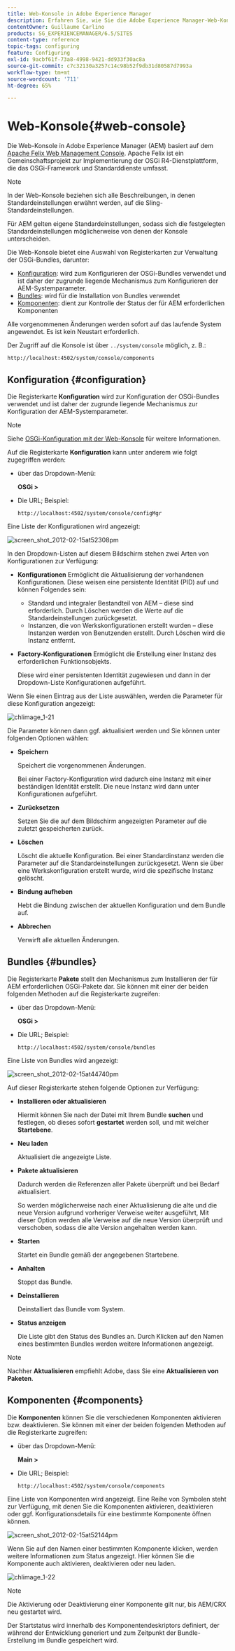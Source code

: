 ```yaml
---
title: Web-Konsole in Adobe Experience Manager
description: Erfahren Sie, wie Sie die Adobe Experience Manager-Web-Konsole (AEM) verwenden.
contentOwner: Guillaume Carlino
products: SG_EXPERIENCEMANAGER/6.5/SITES
content-type: reference
topic-tags: configuring
feature: Configuring
exl-id: 9acbf61f-73a8-4998-9421-dd933f30ac8a
source-git-commit: c7c32130a3257c14c98b52f9db31d80587d7993a
workflow-type: tm+mt
source-wordcount: '711'
ht-degree: 65%

---
```


# Web-Konsole{#web-console}

Die Web-Konsole in Adobe Experience Manager (AEM) basiert auf dem [Apache Felix Web Management Console](https://felix.apache.org/documentation/subprojects/apache-felix-web-console.html). Apache Felix ist ein Gemeinschaftsprojekt zur Implementierung der OSGi R4-Dienstplattform, die das OSGi-Framework und Standarddienste umfasst.

>[!NOTE]
>
>In der Web-Konsole beziehen sich alle Beschreibungen, in denen Standardeinstellungen erwähnt werden, auf die Sling-Standardeinstellungen.
>
>Für AEM gelten eigene Standardeinstellungen, sodass sich die festgelegten Standardeinstellungen möglicherweise von denen der Konsole unterscheiden.

Die Web-Konsole bietet eine Auswahl von Registerkarten zur Verwaltung der OSGi-Bundles, darunter:

* [Konfiguration](#configuration): wird zum Konfigurieren der OSGi-Bundles verwendet und ist daher der zugrunde liegende Mechanismus zum Konfigurieren der AEM-Systemparameter.
* [Bundles](#bundles): wird für die Installation von Bundles verwendet
* [Komponenten](#components): dient zur Kontrolle der Status der für AEM erforderlichen Komponenten

Alle vorgenommenen Änderungen werden sofort auf das laufende System angewendet. Es ist kein Neustart erforderlich.

Der Zugriff auf die Konsole ist über `../system/console` möglich, z. B.:

`http://localhost:4502/system/console/components`

## Konfiguration {#configuration}

Die Registerkarte **Konfiguration** wird zur Konfiguration der OSGi-Bundles verwendet und ist daher der zugrunde liegende Mechanismus zur Konfiguration der AEM-Systemparameter.

>[!NOTE]
>
>Siehe [OSGi-Konfiguration mit der Web-Konsole](/help/sites-deploying/configuring-osgi.md) für weitere Informationen.

Auf die Registerkarte **Konfiguration** kann unter anderem wie folgt zugegriffen werden:

* über das Dropdown-Menü:

  **OSGi >**

* Die URL; Beispiel:

  `http://localhost:4502/system/console/configMgr`

Eine Liste der Konfigurationen wird angezeigt:

![screen_shot_2012-02-15at52308pm](assets/screen_shot_2012-02-15at52308pm.png)

In den Dropdown-Listen auf diesem Bildschirm stehen zwei Arten von Konfigurationen zur Verfügung:

* **Konfigurationen**
Ermöglicht die Aktualisierung der vorhandenen Konfigurationen. Diese weisen eine persistente Identität (PID) auf und können Folgendes sein:

   * Standard und integraler Bestandteil von AEM – diese sind erforderlich. Durch Löschen werden die Werte auf die Standardeinstellungen zurückgesetzt.
   * Instanzen, die von Werkskonfigurationen erstellt wurden – diese Instanzen werden von Benutzenden erstellt. Durch Löschen wird die Instanz entfernt.

* **Factory-Konfigurationen**
Ermöglicht die Erstellung einer Instanz des erforderlichen Funktionsobjekts.

  Diese wird einer persistenten Identität zugewiesen und dann in der Dropdown-Liste Konfigurationen aufgeführt.

Wenn Sie einen Eintrag aus der Liste auswählen, werden die Parameter für diese Konfiguration angezeigt:

![chlimage_1-21](assets/chlimage_1-21a.png)

Die Parameter können dann ggf. aktualisiert werden und Sie können unter folgenden Optionen wählen:

* **Speichern**

  Speichert die vorgenommenen Änderungen.

  Bei einer Factory-Konfiguration wird dadurch eine Instanz mit einer beständigen Identität erstellt. Die neue Instanz wird dann unter Konfigurationen aufgeführt.

* **Zurücksetzen**

  Setzen Sie die auf dem Bildschirm angezeigten Parameter auf die zuletzt gespeicherten zurück.

* **Löschen**

  Löscht die aktuelle Konfiguration. Bei einer Standardinstanz werden die Parameter auf die Standardeinstellungen zurückgesetzt. Wenn sie über eine Werkskonfiguration erstellt wurde, wird die spezifische Instanz gelöscht.

* **Bindung aufheben**

  Hebt die Bindung zwischen der aktuellen Konfiguration und dem Bundle auf.

* **Abbrechen**

  Verwirft alle aktuellen Änderungen.

## Bundles {#bundles}

Die Registerkarte **Pakete** stellt den Mechanismus zum Installieren der für AEM erforderlichen OSGi-Pakete dar. Sie können mit einer der beiden folgenden Methoden auf die Registerkarte zugreifen:

* über das Dropdown-Menü:

  **OSGi >**

* Die URL; Beispiel:

  `http://localhost:4502/system/console/bundles`

Eine Liste von Bundles wird angezeigt:

![screen_shot_2012-02-15at44740pm](assets/screen_shot_2012-02-15at44740pm.png)

Auf dieser Registerkarte stehen folgende Optionen zur Verfügung:

* **Installieren oder aktualisieren**

  Hiermit können Sie nach der Datei mit Ihrem Bundle **suchen** und festlegen, ob dieses sofort **gestartet** werden soll, und mit welcher **Startebene**.

* **Neu laden**

  Aktualisiert die angezeigte Liste.

* **Pakete aktualisieren**

  Dadurch werden die Referenzen aller Pakete überprüft und bei Bedarf aktualisiert.

   So werden möglicherweise nach einer Aktualisierung die alte und die neue Version aufgrund vorheriger Verweise weiter ausgeführt, Mit dieser Option werden alle Verweise auf die neue Version überprüft und verschoben, sodass die alte Version angehalten werden kann.

* **Starten**

  Startet ein Bundle gemäß der angegebenen Startebene.

* **Anhalten**

  Stoppt das Bundle.

* **Deinstallieren**

  Deinstalliert das Bundle vom System.

* **Status anzeigen**

  Die Liste gibt den Status des Bundles an. Durch Klicken auf den Namen eines bestimmten Bundles werden weitere Informationen angezeigt.

>[!NOTE]
>
>Nachher **Aktualisieren** empfiehlt Adobe, dass Sie eine **Aktualisieren von Paketen**.

## Komponenten {#components}

Die **Komponenten** können Sie die verschiedenen Komponenten aktivieren bzw. deaktivieren. Sie können mit einer der beiden folgenden Methoden auf die Registerkarte zugreifen:

* über das Dropdown-Menü:

  **Main >**

* Die URL; Beispiel:

  `http://localhost:4502/system/console/components`

Eine Liste von Komponenten wird angezeigt. Eine Reihe von Symbolen steht zur Verfügung, mit denen Sie die Komponenten aktivieren, deaktivieren oder ggf. Konfigurationsdetails für eine bestimmte Komponente öffnen können.

![screen_shot_2012-02-15at52144pm](assets/screen_shot_2012-02-15at52144pm.png)

Wenn Sie auf den Namen einer bestimmten Komponente klicken, werden weitere Informationen zum Status angezeigt. Hier können Sie die Komponente auch aktivieren, deaktivieren oder neu laden.

![chlimage_1-22](assets/chlimage_1-22a.png)

>[!NOTE]
>
>Die Aktivierung oder Deaktivierung einer Komponente gilt nur, bis AEM/CRX neu gestartet wird.
>
>Der Startstatus wird innerhalb des Komponentendeskriptors definiert, der während der Entwicklung generiert und zum Zeitpunkt der Bundle-Erstellung im Bundle gespeichert wird.
